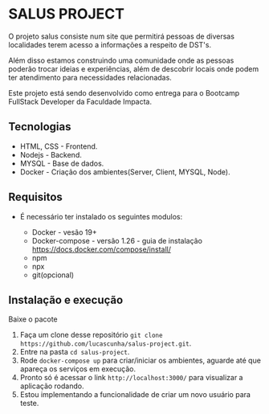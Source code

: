 # SALUS PROJECT

O projeto salus consiste num site que permitirá pessoas de diversas localidades terem acesso a informações a respeito de DST's.

Além disso estamos construindo uma comunidade onde as pessoas poderão trocar ideias e experiências, além de descobrir locais onde podem ter atendimento para necessidades relacionadas.

Este projeto está sendo desenvolvido como entrega para o Bootcamp FullStack Developer da Faculdade Impacta.

## Tecnologias
   * HTML, CSS - Frontend. 
   * Nodejs - Backend.
   * MYSQL - Base de dados.
   * Docker - Criação dos ambientes(Server, Client, MYSQL, Node).

## Requisitos
- É necessário ter instalado os seguintes modulos:

  * Docker - vesão 19+
  * Docker-compose - versão 1.26 - guia de instalação https://docs.docker.com/compose/install/
  * npm
  * npx
  * git(opcional)

## Instalação e execução
Baixe o pacote 

1. Faça um clone desse repositório 
  `git clone https://github.com/lucascunha/salus-project.git`.
2. Entre na pasta `cd salus-project`.
3. Rode `docker-compose up` para criar/iniciar os ambientes, aguarde até que apareça os serviços em execução.
4. Pronto só é acessar o link `http://localhost:3000/` para visualizar a aplicação rodando.
5. Estou implementando a funcionalidade de criar um novo usuário para teste.

